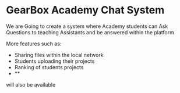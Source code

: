 # GearBox Academy Chat System

We are Going to create a system where Academy students can 
Ask Questions to teaching Assistants and be answered within the platform

More features such as:
  - Sharing files within the local network
  - Students uploading their projects
  - Ranking of students projects
  - **

will also be available